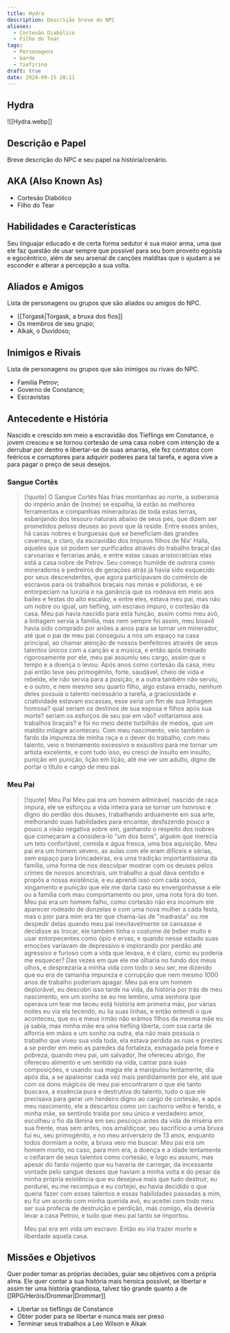 ```yaml
---
title: Hydra
description: Descrição breve do NPC
aliases:
  - Cortesão Diabólico
  - Filho do Tear
tags:
  - Personagens
  - bardo
  - tiefirino
draft: true
date: 2024-09-15 20:11
---
```


## Hydra

![[Hydra.webp]]

## Descrição e Papel

Breve descrição do NPC e seu papel na história/cenário.

## AKA (Also Known As)

- Cortesão Diabólico
- Filho do Tear


## Habilidades e Características

Seu linguajar educado e de certa forma sedutor é sua maior arma, uma que ele faz questão de usar sempre que possível para seu bom proveito egoísta e egocêntrico, além de seu arsenal de canções malditas que o ajudam a se esconder e alterar a percepção a sua volta.


## Aliados e Amigos
Lista de personagens ou grupos que são aliados ou amigos do NPC.
- [[Torgask|Torgask, a bruxa dos fios]]
- Os membros de seu grupo; 
- Alkak, o Duvidoso;

## Inimigos e Rivais
Lista de personagens ou grupos que são inimigos ou rivais do NPC.
- Familía Petrov; 
- Governo de Constance; 
- Escravistas


## Antecedente e História

Nascido e crescido em meio a escravidão dos Tieflings em Constance, o jovem cresceu e se tornou cortesão de uma casa nobre com intenção de a derrubar por dentro e libertar-se de suas amarras, ele fez contratos com feéricos e corruptores para adquirir poderes para tal tarefa, e agora vive a para pagar o preço de seus desejos.

### Sangue Cortês
> [!quote] O Sangue Cortês
> Nas frias montanhas ao norte, a soberania do império anão de (nome) se espalha, lá estão as melhores ferramentas e companhias mineradoras de toda estas terras, esbanjando dos tesouro naturais abaixo de seus pés, que dizem ser prometidos peloss deuses ao povo que lá reside. 
> Entre esses anões, há casas nobres e burguesas que se beneficiam das grandes cavernas, e claro, da escravidão dos Impuros filhos de Nix' Halla, aqueles que só podem ser purificados através do trabalho braçal das carvoarias e ferrarias anãs, e entre estas casas aristocratcias elas está a casa nobre de Petrov.
> Seu começo humilde de outrora como mineradores e pedreiros de gerações atrás já havia sido esquecido por seus descendentes, que agora participavam do comércio de escravos para os trabalhos braçais nas minas e polidoras, e se entorpeciam na luxúria e na ganância que os rodeava em meio aos bailes e festas do alto escalão, e entre eles, estava meu pai, mas não um nobre ou igual, um tiefling, um escravo impuro, o cortesão da casa.
> Meu pai havia nascido para esta função, assim como meu avô, a linhagem servia a família, mas nem sempre foi assim, meu bisavô havia sido comprado por anões a anos para se tornar um minerador, até que o pai de meu pai conseguiu a nós um espaço na casa principal, ao chamar atenção de nossos benfeitores através de seus talentos únicos com a canção e a música, e então após treinado rigorosamente por ele, meu pai assumiu seu cargo, assim que o tempo e a doença o levou.
> Após anos como cortesão da casa, meu pai então teve seu primogênito, forte, saudável, cheio de vida e rebelde, ele não servia para a posição, e a outra também não serviu, e o outro, e nem mesmo seu quarto filho, algo estava errado, nenhum deles possuía o talento necessário a tarefa, a graciosidade e criatividade estavam escassas, esse seria um fim de sua linhagem honrosa? qual seriam os destinos de sua esposa e filhos após sua morte? seriam os esforços de seu pai em vão? voltaríamos aos trabalhos braçais? e foi no meio deste turbilhão de medos, que um maldito milagre aconteceu.
> Com meu nascimento, veio também o fardo da impureza de minha raça e o dever do trabalho, com meu talento, veio o treinamento excessivo e exaustivo para me tornar um artista excelente, e com tudo isso, eu cresci de insulto em insulto, punição em punição, lição em lição, até me ver um adulto, digno de portar o título e cargo de meu pai.

### Meu Pai
> [!quote] Meu Pai
> Meu pai era um homem admirável, nascido de raça impura, ele se esforçou a vida inteira para se tornar um honroso e digno do perdão dos deuses, trabalhando arduamente em sua arte, melhorando suas habilidades para encantar, desfazendo pouco a pouco a visão negativa sobre sim, ganhando o respeito dos nobres que começaram a considera-lo "um dos bons", alguém que merecia um teto confortável, comida e água fresca, uma boa aquisição.
> Meu pai era um homem severo, as aulas com ele eram difíceis e sérias, sem espaço para brincadeiras, era uma tradição importantíssima da família, uma forma de nos desculpar mostrar com os deuses pelos crimes de nossos ancestrais, um trabalho a qual dava sentido e propôs a nossa existência, e eu aprendi isso com cada soco, xingamento e punição que ele me daria caso eu envergonhasse a ele ou a família com mau comportamento ou pior, uma nota fora do tom.
> Meu pai era um homem falho, como cortesão não era incomum ele aparecer rodeado de donzelas e com uma nova mulher a cada festa, mas o pior para mim era ter que chama-las  de "madrasta" ou me despedir delas quando meu pai inevitavelmente se cansasse e decidisse as trocar, ele também tinha o costume de beber muito e usar entorpecentes como ópio e ervas, e quando nesse estado suas emoções variavam de depressivo e implorando por perdão até agressivo e furioso com a vida que levava, e é claro, como eu poderia me esquecer? Das vezes em que ele me olharia no fundo dos meus olhos, e desprezaria a minha vida com todo o seu ser, me dizendo que eu era de tamanha impureza e corrupção que nem mesmo 1000 anos de trabalho poderiam apagar. 
> Meu pai era um homem deplorável, eu descobri isso tarde na vida, da história por trás de meu nascimento, em um sonho se eu me lembro, uma senhora que operava um tear me teceu está história em primeira mão, por várias noites eu via ela tecendo, eu lia suas linhas, e então entendi o que aconteceu, que eu e meus irmão não erámos filhos da mesma mãe eu já sabia, mas minha mãe era uma tiefling liberta, com sua carta de alforria em mãos e um sonho na outra, ela não mais possuía o trabalho que viveu sua vida toda, ela estava perdida as ruas e prestes a se perder em meio as paredes da fortaleza, esmagada pela fome e pobreza, quando meu pai, um salvador, lhe ofereceu abrigo, lhe ofereceu alimento e um sentido na vida, cantar para suas composições, e usando sua magia ele a manipulou lentamente, dia após dia, a se apaixonar cada vez mais perdidamente por ele, até que com os dons mágicos de meu pai encontraram o que ele tanto buscava, a essência pura e destrutiva do talento, tudo o que ele precisava para gerar um herdeiro digno ao cargo de cortesão, e após meu nascimento, ele a descartou como um cachorro velho e ferido, e minha mãe, se sentindo traída por seu único e verdadeiro amor, escolheu o fio da lâmina em seu pescoço antes da vida de miséria em sua frente, mas sem antes, nos amaldiçoar, seu sacrifício a uma bruxa fui eu, seu primogênito, e no meu aniversário de 13 anos, enquanto todos dormiam a noite, a bruxa veio me buscar.
> Meu pai era um homem morto, no caso, para mim era, a doença e a idade lentamente o ceifaram de seus talentos como cortesão, e logo eu assumi, mas apesar do fardo nojento que eu haveria de carregar, da incessante vontade pelo sangue desses que haviam a minha volta e do pesar da minha própria existência que eu desejava mais que tudo destruir, eu perdurei, eu me recompus e eu cortejei, eu havia decidido o que queria fazer com esses talentos e essas habilidades passadas a mim, eu fiz um acordo com minha querida avó, eu aceitei com todo meu ser sua profecia de destruição e perdição, mas comigo, ela deveria levar a casa Petrov, e tudo que meu pai tanto se importou.
> 
> Meu pai era em vida um escravo.
> Então eu iria trazer morte e liberdade aquela casa.

## Missões e Objetivos

Quer poder tomar as próprias decisões, guiar seu objetivos com a própria alma.
Ele quer contar a sua história mais heroica possível, se libertar e assim ter uma história grandiosa, talvez tão grande quanto a de [[RPG/Heróis/Drommar|Drommar]]
- Libertar os tieflings de Constance
- Obter poder para se libertar e nunca mais ser preso
- Terminar seus trabalhos a Leo Wilson e Alkak